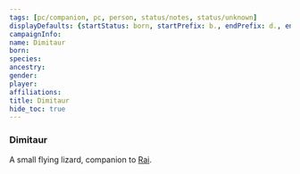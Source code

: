 ```yaml
---
tags: [pc/companion, pc, person, status/notes, status/unknown]
displayDefaults: {startStatus: born, startPrefix: b., endPrefix: d., endStatus: died}
campaignInfo:
name: Dimitaur
born:
species:
ancestry:
gender:
player:
affiliations:
title: Dimitaur
hide_toc: true
---
```


### Dimitaur

A small flying lizard, companion to [Rai](<../rai.md>).





